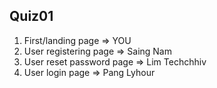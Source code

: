 ## Quiz01
1) First/landing page => YOU
2) User registering page => Saing Nam
3) User reset password page => Lim Techchhiv
4) User login page => Pang Lyhour
